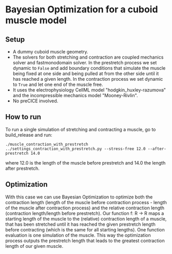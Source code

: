 # Bayesian Optimization for a cuboid muscle model

## Setup
- A dummy cuboid muscle geometry. 
- The solvers for both stretching and contraction are coupled mechanics solver and fastmonodomain solver. In the prestretch process we set dynamic to `False` and add boundary conditions that simulate the muscle being fixed at one side and being pulled at from the other side until it has reached a given length. In the contraction process we set dynamic to `True` and let one end of the muscle free.
- It uses the electrophysiology CellML model "hodgkin_huxley-razumova" and the incompressible mechanics model "Mooney-Rivlin".
- No preCICE involved. 

## How to run
To run a single simulation of stretching and contracting a muscle, go to build_release and run:
```
./muscle_contraction_with_prestretch ../settings_contraction_with_prestretch.py --stress-free 12.0 --after-prestretch 14.0
```
where 12.0 is the length of the muscle before prestretch and 14.0 the length after prestretch.

## Optimization
With this case we can use Bayesian Optimization to optimize both the contraction length (length of the muscle before contraction process - length of the muscle after contraction process) and the relative contraction length (contraction length/length before prestretch). Our function f: R -> R maps a starting length of the muscle to the (relative) contraction length of a muscle, that has been stretched until it has reached the given prestretch length before contracting (which is the same for all starting lengths). One function evaluation is one simulation of the muscle. This way the optimization process outputs the prestretch length that leads to the greatest contraction length of our given muscle.